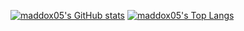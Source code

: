 [![maddox05's GitHub stats](https://github-readme-stats.vercel.app/api?username=maddox05&theme=graywhite&show_icons=true)](https://github.com/maddox05)
[![maddox05's Top Langs](https://github-readme-stats.vercel.app/api/top-langs/?username=maddox05&langs_count=8&theme=graywhite)](https://github.com/maddox05)
